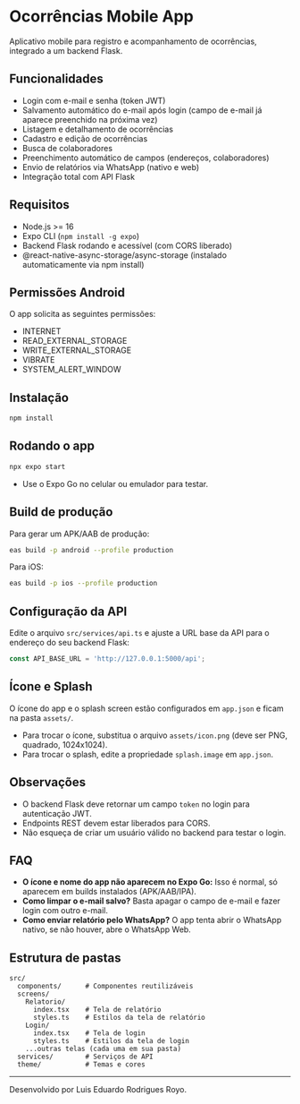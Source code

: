 # Ocorrências Mobile App

Aplicativo mobile para registro e acompanhamento de ocorrências, integrado a um backend Flask.

## Funcionalidades
- Login com e-mail e senha (token JWT)
- Salvamento automático do e-mail após login (campo de e-mail já aparece preenchido na próxima vez)
- Listagem e detalhamento de ocorrências
- Cadastro e edição de ocorrências
- Busca de colaboradores
- Preenchimento automático de campos (endereços, colaboradores)
- Envio de relatórios via WhatsApp (nativo e web)
- Integração total com API Flask

## Requisitos
- Node.js >= 16
- Expo CLI (`npm install -g expo`)
- Backend Flask rodando e acessível (com CORS liberado)
- @react-native-async-storage/async-storage (instalado automaticamente via npm install)

## Permissões Android
O app solicita as seguintes permissões:
- INTERNET
- READ_EXTERNAL_STORAGE
- WRITE_EXTERNAL_STORAGE
- VIBRATE
- SYSTEM_ALERT_WINDOW

## Instalação
```sh
npm install
```

## Rodando o app
```sh
npx expo start
```
- Use o Expo Go no celular ou emulador para testar.

## Build de produção
Para gerar um APK/AAB de produção:
```sh
eas build -p android --profile production
```
Para iOS:
```sh
eas build -p ios --profile production
```

## Configuração da API
Edite o arquivo `src/services/api.ts` e ajuste a URL base da API para o endereço do seu backend Flask:
```ts
const API_BASE_URL = 'http://127.0.0.1:5000/api';
```

## Ícone e Splash
O ícone do app e o splash screen estão configurados em `app.json` e ficam na pasta `assets/`.
- Para trocar o ícone, substitua o arquivo `assets/icon.png` (deve ser PNG, quadrado, 1024x1024).
- Para trocar o splash, edite a propriedade `splash.image` em `app.json`.

## Observações
- O backend Flask deve retornar um campo `token` no login para autenticação JWT.
- Endpoints REST devem estar liberados para CORS.
- Não esqueça de criar um usuário válido no backend para testar o login.

## FAQ
- **O ícone e nome do app não aparecem no Expo Go:** Isso é normal, só aparecem em builds instalados (APK/AAB/IPA).
- **Como limpar o e-mail salvo?** Basta apagar o campo de e-mail e fazer login com outro e-mail.
- **Como enviar relatório pelo WhatsApp?** O app tenta abrir o WhatsApp nativo, se não houver, abre o WhatsApp Web.

## Estrutura de pastas
```
src/
  components/      # Componentes reutilizáveis
  screens/
    Relatorio/
      index.tsx    # Tela de relatório
      styles.ts    # Estilos da tela de relatório
    Login/
      index.tsx    # Tela de login
      styles.ts    # Estilos da tela de login
    ...outras telas (cada uma em sua pasta)
  services/        # Serviços de API
  theme/           # Temas e cores
```

---

Desenvolvido por Luis Eduardo Rodrigues Royo. 